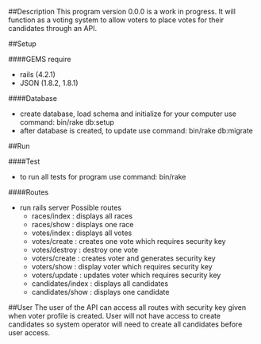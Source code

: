 ##Description
This program version 0.0.0 is a work in progress. It will function as a voting system to allow voters to place votes for their candidates through an API.

##Setup

####GEMS require
  - rails (4.2.1)
  - JSON (1.8.2, 1.8.1)

####Database
  - create database, load schema and initialize for your computer use command: bin/rake db:setup
  - after database is created, to update use command: bin/rake db:migrate

##Run

####Test
  - to run all tests for program use command: bin/rake

####Routes
  - run rails server
  Possible routes
    - races/index : displays all races
    - races/show : displays one race
    - votes/index : displays all votes
    - votes/create : creates one vote which requires security key
    - votes/destroy : destroy one vote
    - voters/create : creates voter and generates security key
    - voters/show : display voter which requires security key
    - voters/update : updates voter which requires security key
    - candidates/index : displays all candidates
    - candidates/show : displays one candidate

##User
The user of the API can access all routes with security key given when voter profile is created. User will not have access to create candidates so system operator will need to create all candidates before user access.
    
